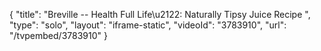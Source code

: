 {
    "title": "Breville -- Health Full Life\u2122: Naturally Tipsy Juice Recipe ",
    "type": "solo",
    "layout": "iframe-static",
    "videoId": "3783910",
    "url": "\/tvpembed\/3783910"
}